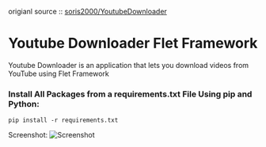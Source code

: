 origianl source :: [soris2000/YoutubeDownloader](https://github.com/soris2000/YoutubeDownloader/)


# Youtube Downloader Flet Framework
Youtube Downloader is an application that lets you download videos from YouTube using Flet Framework

### Install All Packages from a requirements.txt File Using pip and Python:

<code>pip install -r requirements.txt</code>

Screenshot:
![Screenshot](Screenshot.png)
